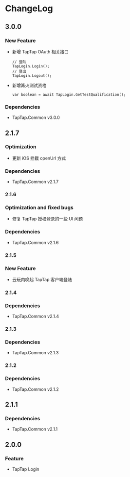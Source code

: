 # ChangeLog

## 3.0.0

### New Feature

- 新增 TapTap OAuth 相关接口
  ```
  // 登陆  
  TapLogin.Login();
  // 登出
  TapLogin.Logout();
  ```
- 新增篝火测试资格
  ```
  var boolean = await TapLogin.GetTestQualification();
  ```
### Dependencies

- TapTap.Common v3.0.0

## 2.1.7

### Optimization

- 更新 iOS 拦截 openUrl 方式

### Dependencies

- TapTap.Common v2.1.7

### 2.1.6

### Optimization and fixed bugs
- 修复 TapTap 授权登录的一些 UI 问题

### Dependencies

- TapTap.Common v2.1.6

### 2.1.5

### New Feature

- 云玩内唤起 TapTap 客户端登陆

### 2.1.4

### Dependencies

- TapTap.Common v2.1.4

### 2.1.3

### Dependencies

- TapTap.Common v2.1.3

### 2.1.2

### Dependencies

- TapTap.Common v2.1.2

## 2.1.1

### Dependencies

- TapTap.Common v2.1.1

## 2.0.0

### Feature

* TapTap Login

